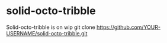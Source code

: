 # solid-octo-tribble
Solid-octo-tribble is on wip
git clone https://github.com/YOUR-USERNAME/solid-octo-tribble.git